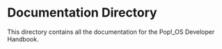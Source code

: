 # Documentation Directory

This directory contains all the documentation for the Pop!_OS Developer Handbook.